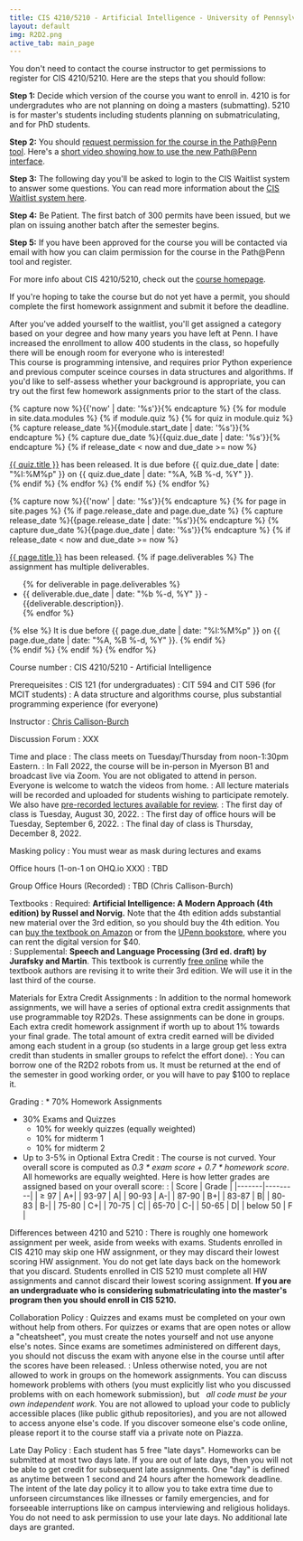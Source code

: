 ```yaml
---
title: CIS 4210/5210 - Artificial Intelligence - University of Pennsylvania
layout: default
img: R2D2.png
active_tab: main_page 
---
```


<!--
<div class="alert alert-danger" markdown="1">
**Waitlist update**: I added a second session with addition 200 spaces to the course.  That session meets Mondays and Wednesdays at 8:30am-10am in Heilmeier auditorium.  You can get a permit by signing up on [CIS Waitlist System](https://forms.cis.upenn.edu/waitlist/index.php) for CIS4210/5210-402.

For  questions about the waitlist or registration, please contact Lee Dukes - ldukes@seas.upenn.edu.
</div>
-->

<div class="alert alert-danger" markdown="1">
You don't need to contact the course instructor to get permissions to register for CIS 4210/5210.  Here are the steps that you should follow:

**Step 1:** Decide which version of the course you want to enroll in.  4210 is for undergradutes who are not planning on doing a masters (submatting).  5210 is for master's students including students planning on submatriculating, and for PhD students.


**Step 2:** You should [request permission for the course in the Path@Penn tool](https://apps.srfs.upenn.edu:44306/secure/Pennant-Training/Path-Request-Permission-to-Take-a-Class.pdf).  Here's a [short video showing how to use the new Path@Penn interface](https://urldefense.com/v3/__https://drive.google.com/file/d/1zyf21DYVYWzLRsp-y09hRaqG-QhFMf-5/view?usp=sharing__;!!IBzWLUs!Q0vTJ4XhWQYBml_TICPzVBEnB-TfUKZjoxFeLDlOjoQxGJ37ptjONZf704stRJ8mXG8d7BocetPqLTKeIrEY$).

**Step 3:** The following day you'll be asked to login to the CIS Waitlist system to answer some questions.  You can read more information about the [CIS Waitlist system here](https://advising.cis.upenn.edu/waitlist/).

**Step 4:** Be Patient. The first batch of 300 permits have been issued, but we plan on issuing another batch after the semester begins.  

**Step 5:** If you have been approved for the course you will be contacted via email with how you can claim permission for the course in the Path@Penn tool and register.

For more info about CIS 4210/5210, check out the [course homepage](http://artificial-intelligence-class.org).

If you're hoping to take the course but do not yet have a permit, you should complete the first homework assignment and submit it before the deadline. 
</div> 



<div class="alert alert-success" markdown="1">
After you've added yourself to the waitlist, you'll get assigned a category based on your degree and how many years you have left at Penn.  I have increased the enrollment to allow 400 students in the class, so hopefully there will be enough room for everyone who is interested!
</div>

<div class="alert alert-info" markdown="1">
This course is programming intensive, and requires prior Python experience and previous computer sceince courses in data structures and algorithms.  If you'd like to self-assess whether your background is appropriate, you can try out the first few homework assignments prior to the start of the class.
</div>





<!--
<div class="alert alert-info" markdown="1">
The course is done!  Please fill out this [end of semester survey](https://docs.google.com/forms/d/e/1FAIpQLSfYzkk9MD5WOda8WgUgXeDEDy06gUunApho2Me4nYoLXzgufQ/viewform?usp=sf_link) to give us feedback on how to improve the class next year.  If you loved the class, and would like to apply to be a TA, please fill out [this application](https://docs.google.com/forms/d/e/1FAIpQLSeGM7uegYNxf0pY6T2lOhMpUosnVnH3c1woZ10IcFJ18IKN-A/viewform?usp=sf_link).  If you'd like to volunteer for activities  with my research group you can [fill out this form](https://docs.google.com/forms/d/e/1FAIpQLScWgXblpIkADdO_K3PQIgm4LAGz0o-XEByPIVJg6_ObxZVAPQ/viewform).
</div>


<!-- Display an alert about upcoming quizzes -->
{% capture now %}{{'now' | date: '%s'}}{% endcapture %}
{% for module in site.data.modules %}
{% if module.quiz %}
{% for quiz in module.quiz %}
{% capture release_date %}{{module.start_date | date: '%s'}}{% endcapture %}
{% capture due_date %}{{quiz.due_date | date: '%s'}}{% endcapture %}
{% if release_date < now and due_date >= now %}
<div class="alert alert-info">
<a href="{{quiz.url}}">{{ quiz.title }}</a> has been released. It is due before {{ quiz.due_date | date: "%I:%M%p" }} on {{ quiz.due_date | date: "%A, %B %-d, %Y" }}.
</div>
{% endif %}
{% endfor %}
{% endif %}
{% endfor %}
<!-- End alert for upcoming quizzes -->

<!-- Display an alert about upcoming homework assignments -->
{% capture now %}{{'now' | date: '%s'}}{% endcapture %}
{% for page in site.pages %}
{% if page.release_date and page.due_date %}
{% capture release_date %}{{page.release_date | date: '%s'}}{% endcapture %}
{% capture due_date %}{{page.due_date | date: '%s'}}{% endcapture %}
{% if release_date < now and due_date >= now %}
<div class="alert alert-info">
<a href="{{page.url}}">{{ page.title }}</a> has been released.  
{% if page.deliverables %}
The assignment has multiple deliverables.
<ul>
{% for deliverable in page.deliverables %}
<li>{{ deliverable.due_date | date: "%b %-d, %Y" }} - {{deliverable.description}}.</li>
{% endfor %}
</ul>
{% else %}
It is due before {{ page.due_date | date: "%I:%M%p" }} on {{ page.due_date | date: "%A, %B %-d, %Y" }}.
{% endif %}
</div>
{% endif %}
{% endif %}
{% endfor %}
<!-- End alert for upcoming homework assignments -->
 

 



<!--


<div class="alert alert-info" markdown="1">
R2D2 ***Extra Credit*** Assignments (late submission not allowed):
* [Robot Exercise 1: Using Python to Control R2D2](r2d2_assignments/hw1/homework1.html)
* [Robot Exercise 2: Robot Navigation](r2d2_assignments/hw2/homework2.html)
* [Robot Exercise 3: Flag Capture Game using a Minimax Algorithm](r2d2_assignments/hw3/homework3.html)
* [Robot Exercise 4: Commanding Robots with Natural Language](r2d2_assignments/hw4/homework4.html)

Extra Credit Bounty Items:
* ~~Get the Python API that we developed working on Windows~~ (solved by Hanbang with Raspberry Pi)
* Find a way to communicate the robot's gyroscopic sensor info back to Python
* Develop a Python collision detection protocol 
</div>

-->



Course number
: CIS 4210/5210 - Artificial Intelligence

Prerequeisites
: CIS 121 (for undergraduates)
: CIT 594 and CIT 596 (for MCIT students)
: A data structure and algorithms course, plus substantial programming experience (for everyone)

Instructor
: [Chris Callison-Burch](https://www.cis.upenn.edu/~ccb/)

Discussion Forum
: XXX

Time and place
: The class meets on Tuesday/Thursday from noon-1:30pm Eastern.
: In Fall 2022, the course will be in-person in Myerson B1 and broadcast live via Zoom. You are not obligated to attend in person.  Everyone is welcome to watch the videos from home.
: All lecture materials will be recorded and uploaded for students wishing to participate remotely.  We also have [pre-recorded lectures available for review](modules.html).
: The first day of class is Tuesday, August 30, 2022.
: The first day of office hours will be Tuesday, September 6, 2022.
: The final day of class is Thursday, December 8, 2022.

Masking policy
: You must wear as mask during lectures and exams


Office hours (1-on-1 on OHQ.io XXX)
: TBD

Group Office Hours (Recorded)
: TBD (Chris Callison-Burch)







Textbooks
: Required: __Artificial Intelligence: A Modern Approach (4th edition) by Russel and Norvig.__ Note that the 4th edition adds substantial new material over the 3rd edition, so you should buy the 4th edition.  You can [buy the textbook on Amazon](https://www.amazon.com/Artificial-Intelligence-A-Modern-Approach/dp/0134610997/) or from the [UPenn bookstore](https://upenn.bncollege.com/shop/upenn/page/find-textbooks), where you can rent the digital version for $40.  
: Supplemental: __Speech and Language Processing (3rd ed. draft) by Jurafsky and Martin__.  This textbook is currently [free online](https://web.stanford.edu/~jurafsky/slp3/) while the textbook authors are revising it to write their 3rd edition.  We will use it in the last third of the course. 


Materials for Extra Credit Assignments
: In addition to the normal homework assignments, we will have a series of optional extra credit assignments that use programmable toy R2D2s.  These assignments can be done in groups.  Each extra credit homework assignment if worth up to about 1% towards your final grade.  The total amount of extra credit earned will be divided among each student in a group (so students in a large group get less extra credit than students in smaller groups to refelct the effort done).
: You can borrow one of the R2D2 robots from us.  It must be returned at the end of the semester in good working order, or you will have to pay $100 to replace it. 

<!--
: If you are outside of Philadelphia, you can purchase a __Sphero R2D2__.  Currently, you can buy the robot for about $100 on [Amazon](https://www.amazon.com/Sphero-R201ROW-R2-D2-App-Enabled-Droid/dp/B071KSR86B/) or $80 from [Walmart.com](https://www.walmart.com/ip/Sphero-R2-D2-App-Enabled-Droid/707617540).  If you live outside the USA, you may need to use a [3rd party shipping service](https://planetexpress.com/stores/walmart/).
: If you live outside of Philadelphia, you will also need a Raspberry Pi Sensor Pack that the TAs assembled from parts. We will send it to you if [you provide your address on this form](https://docs.google.com/forms/d/e/1FAIpQLSdGu_0Qms_RxA42QCZY0A_PrJFPNgXrVENYmZTAclrj5ZKoww/viewform?usp=sf_link).
-->

Grading 
: * 70% Homework Assignments
* 30% Exams and Quizzes 
	* 10% for weekly quizzes (equally weighted)
	* 10% for midterm 1
	* 10% for midterm 2
* Up to 3-5% in Optional Extra Credit
: The course is not curved.  Your overall score is computed as _0.3 * exam score + 0.7 * homework score_.  All homeworks are equally weighted. Here is  how letter grades are assigned based on your overall score:
: | Score	| Grade   |
|-------|---------| 
| ≥ 97 | A+| 
| 93-97	| A| 
| 90-93	| A-| 
| 87-90	| B+| 
| 83-87	| B| 
| 80-83	| B-| 
| 75-80	| C+| 
| 70-75	| C| 
| 65-70	| C-| 
| 50-65	| D| 
| below 50	| F |

Differences between 4210 and 5210
: There is roughly one homework assignment per week, aside from weeks with exams.  Students enrolled in CIS 4210 may skip one HW assignment, or they may discard their lowest scoring HW assignment.  You do not get late days back on the homework that you discard.  Students enrolled in CIS 5210 must complete all HW assignments and cannot discard their lowest scoring assignment.  **If you are an undergraduate who is considering submatriculating into the master's program then you should enroll in CIS 5210.**



Collaboration Policy
: Quizzes and exams must be completed on your own without help from others.  For quizzes or exams that are open notes or allow a "cheatsheet", you must create the notes yourself and not use anyone else's notes.  Since exams are sometimes administered on different days, you should not discuss the exam with anyone else in the course until after the scores have been released.
: Unless otherwise noted, you are not allowed to work in groups on the homework assignments. You can discuss homework problems with others (you must explicitly list who you discussed problems with on each homework submission), but   *all code must be your own independent work.*  You are not allowed to upload your code to publicly accessible places (like public github repositories), and you are not allowed to access anyone else's code.  If you discover someone else's code online, please report it to the course staff via a private note on Piazza. 



Late Day Policy
: Each student has 5 free "late days".  Homeworks can be submitted at most two days late.  If you are out of late days, then you will not be able to get credit for subsequent late assignments. One "day" is defined as anytime between 1 second and 24 hours after the homework deadline. The intent of the late day policy it to allow you to take extra time due to unforseen circumstances like illnesses or family emergencies, and for forseeable interruptions like on campus interviewing and religious holidays.  You do not need to ask permission to use your late days.  No additional late days are granted. 


